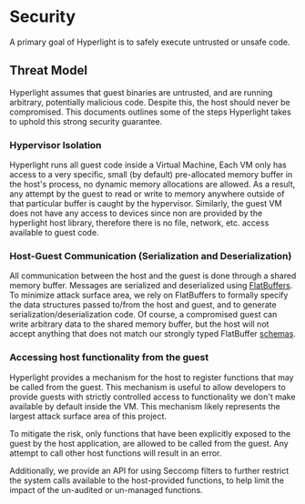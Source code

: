 # Security

A primary goal of Hyperlight is to safely execute untrusted or unsafe code.

## Threat Model

Hyperlight assumes that guest binaries are untrusted, and are running arbitrary, potentially malicious code. Despite this, the host should never be compromised. This documents outlines some of the steps Hyperlight takes to uphold this strong security guarantee.

### Hypervisor Isolation

Hyperlight runs all guest code inside a Virtual Machine, Each VM only has access to a very specific, small (by default) pre-allocated memory buffer in the host's process, no dynamic memory allocations are allowed. As a result, any attempt by the guest to read or write to memory anywhere outside of that particular buffer is caught by the hypervisor. Similarly, the guest VM does not have any access to devices since non are provided by the hyperlight host library, therefore there is no file, network, etc. access available to guest code.

### Host-Guest Communication (Serialization and Deserialization)

All communication between the host and the guest is done through a shared memory buffer. Messages are serialized and deserialized using [FlatBuffers](https://flatbuffers.dev/). To minimize attack surface area, we rely on FlatBuffers to formally specify the data structures passed to/from the host and guest, and to generate serialization/deserialization code. Of course, a compromised guest can write arbitrary data to the shared memory buffer, but the host will not accept anything that does not match our strongly typed FlatBuffer [schemas](../src/schema).

### Accessing host functionality from the guest

Hyperlight provides a mechanism for the host to register functions that may be called from the guest. This mechanism is useful to allow developers to provide guests with strictly controlled access to functionality we don't make available by default inside the VM. This mechanism likely represents the largest attack surface area of this project.

To mitigate the risk, only functions that have been explicitly exposed to the guest by the host application, are allowed to be called from the guest. Any attempt to call other host functions will result in an error.

Additionally, we provide an API for using Seccomp filters to further restrict the system calls available to the host-provided functions, to help limit the impact of the un-audited or un-managed functions.
